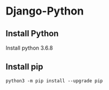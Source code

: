 # Django-Python

## Install Python 

Install python 3.6.8

## Install pip

```terminal
python3 -m pip install --upgrade pip

```
